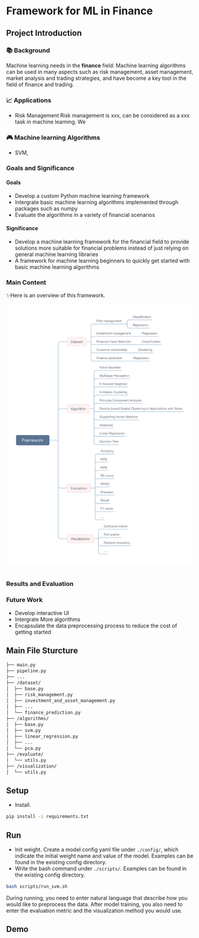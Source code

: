 # Framework for ML in Finance

## Project Introduction
### 📚 Background
Machine learning needs in the **finance** field: Machine learning algorithms can be used in many aspects such as risk management, asset management, market analysis and trading strategies, and have become a key tool in the field of finance and trading.

### 📈 Applications
- Risk Management
Risk management is xxx, can be considered as a xxx task in machine learning. We 

### 🎮 Machine learning Algorithms
- SVM,

### Goals and Significance
#### Goals
* Develop a custom Python machine learning framework
* Intergrate basic machine learning algorithms implemented through packages such as numpy
* Evaluate the algorithms in a variety of financial scenarios
#### Significance
* Develop a machine learning framework for the financial field to provide solutions more suitable for financial problems instead of just relying on general machine learning libraries
* A framework for machine learning beginners to quickly get started with basic machine learning algorithms

### Main Content
✨Here is an overview of this framework.
<br>
<div align="center">
<img src="assets/overview.jpg" width="800px">
</div>
<br>

### Results and Evaluation


### Future Work
* Develop interactive UI
* Intergrate More algorithms
* Encapsulate the data preprocessing process to reduce the cost of getting started

## Main File Sturcture
```
├── main.py
├── pipeline.py
├── ...
├── /dataset/
│  ├── base.py
│  ├── risk_management.py
│  ├── investment_and_asset_management.py
│  ├── ...
│  └── finance_prediction.py
├── /algorithms/
│  ├── base.py
│  ├── svm.py
│  ├── linear_regression.py
│  ├── ...
│  └── pca.py
├── /evaluate/
│  └── utils.py
├── /visualization/
│  └── utils.py
```

## Setup
- Install.
```bash
pip install -i requirements.txt
```

## Run
- Init weight.
Create a model config yaml file under `./config/`, which indicate the initial weight name and value of the model. Examples can be found in the existing config directory.
- Write the bash command under `./scripts/`. Examples can be found in the existing config directory.
```bash
bash scripts/run_svm.sh
```
During running, you need to enter natural language that describe how you would like to preprocess the data. After model training, you also need to enter the evaluation metric and the visualization method you would use.

## Demo

